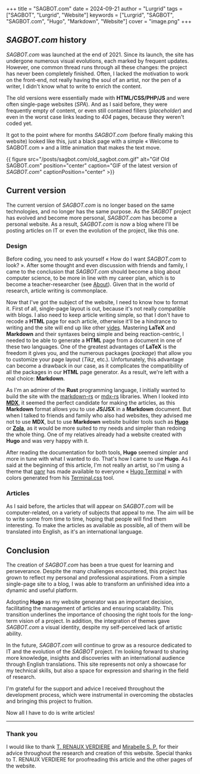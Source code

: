 +++
title = "SAGBOT.com"
date = 2024-09-21
author = "Lurgrid"
tags = ["SAGBOT", "Lurgrid", "Website"]
keywords = ["Lurgrid", "SAGBOT", "SAGBOT.com", "Hugo", "Markdown", "Website"]
cover = "image.png"
+++

## *SAGBOT.com* history

*SAGBOT.com* was launched at the end of 2021. Since its launch, the site has undergone numerous visual evolutions, each marked by frequent updates. However, one common thread runs through all these changes: the project has never been completely finished. Often, I lacked the motivation to work on the front-end, not really having the soul of an artist, nor the pen of a writer, I didn't know what to write to enrich the content.

The old versions were essentially made with **HTML/CSS/PHP/JS** and were often single-page websites (*SPA*). And as I said before, they were frequently empty of content, or even still contained fillers (*placeholder*) and even in the worst case links leading to *404* pages, because they weren't coded yet.

It got to the point where for months *SAGBOT.com* (before finally making this website) looked like this, just a black page with a simple &laquo; Welcome to SAGBOT.com &raquo; and a little animation that makes the text move.

{{ figure src="/posts/sagbot.com/old_sagbot.com.gif" alt="Gif Old SAGBOT.com" position="center" caption="GIF of the latest version of <i>SAGBOT.com</i>" captionPosition="center" >}}

## Current version

The current version of *SAGBOT.com* is no longer based on the same technologies, and no longer has the same purpose. As the *SAGBOT* project has evolved and become more personal, *SAGBOT.com* has become a personal website. As a result, *SAGBOT.com* is now a blog where I'll be posting articles on IT or even the evolution of the project, like this one.

### Design

Before coding, you need to ask yourself &laquo; How do I want *SAGBOT.com* to look? &raquo;. After some thought and even discussion with friends and family, I came to the conclusion that *SAGBOT.com* should become a blog about computer science, to be more in line with my career plan, which is to become a teacher-researcher (see [About](https://www.sagbot.com/fr/about)). Given that in the world of research, article writing is commonplace.

Now that I've got the subject of the website, I need to know how to format it. First of all, single-page layout is out, because it's not really compatible with blogs. I also need to keep article writing simple, so that I don't have to recode a **HTML** page for each article, otherwise it'll be a hindrance to writing and the site will end up like other <u>vides</u>. Mastering **LaTeX** and **Markdown** and their syntaxes being simple and being reaction-centric, I needed to be able to generate a **HTML** page from a document in one of these two languages. One of the greatest advantages of **LaTeX** is the freedom it gives you, and the numerous packages (*package*) that allow you to customize your page layout (*Tikz*, etc.). Unfortunately, this advantage can become a drawback in our case, as it complicates the compatibility of all the packages in our **HTML** page generator. As a result, we're left with a real choice: **Markdown**.

As I'm an admirer of the **Rust** programming language, I initially wanted to build the site with the [markdown-rs](https://github.com/wooorm/markdown-rs) or [mdx-rs](https://github.com/wooorm/mdxjs-rs) libraries. When I looked into [**MDX**](https://mdxjs.com/), it seemed the perfect candidate for making the articles, as this **Markdown** format allows you to use **JS/JSX** in a **Markdown** document. But when I talked to friends and family who also had websites, they advised me not to use **MDX**, but to use **Markdown** website builder tools such as [**Hugo**](https://gohugo.io/) or [**Zola**](https://www.getzola.org/), as it would be more suited to my needs and simpler than redoing the whole thing. One of my relatives already had a website created with **Hugo** and was very happy with it.

After reading the documentation for both tools, **Hugo** seemed simpler and more in tune with what I wanted to do. That's how I came to use **Hugo**. As I said at the beginning of this article, I'm not really an artist, so I'm using a theme that [panr](https://radoslawkoziel.pl/) has made available to everyone &laquo; [Hugo Terminal](https://themes.gohugo.io/themes/hugo-theme-terminal/) &raquo; with colors generated from his [Terminal.css](https://panr.github.io/terminal-css/) tool.

### Articles

As I said before, the articles that will appear on *SAGBOT.com* will be computer-related, on a variety of subjects that appeal to me. The aim will be to write some from time to time, hoping that people will find them interesting. To make the articles as available as possible, all of them will be translated into English, as it's an international language.

## Conclusion

The creation of *SAGBOT.com* has been a true quest for learning and perseverance. Despite the many challenges encountered, this project has grown to reflect my personal and professional aspirations. From a simple single-page site to a blog, I was able to transform an unfinished idea into a dynamic and useful platform.

Adopting **Hugo** as my website generator was an important decision, facilitating the management of articles and ensuring scalability. This transition underlines the importance of choosing the right tools for the long-term vision of a project. In addition, the integration of themes gave *SAGBOT.com* a visual identity, despite my self-perceived lack of artistic ability.

In the future, *SAGBOT.com* will continue to grow as a resource dedicated to IT and the evolution of the *SAGBOT* project. I'm looking forward to sharing more knowledge, insights and discoveries with an international audience through English translations. This site represents not only a showcase for my technical skills, but also a space for expression and sharing in the field of research.

I'm grateful for the support and advice I received throughout the development process, which were instrumental in overcoming the obstacles and bringing this project to fruition.

Now all I have to do is write articles!

---

### Thank you

I would like to thank [T. RENAUX VERDIERE](https://renauxv.fr/) and [Mirabelle S. P.](https://github.com/oiimrosabel) for their advice throughout the research and creation of this website. Special thanks to T. RENAUX VERDIERE for proofreading this article and the other pages of the website.